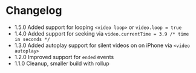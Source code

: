 # Changelog

* 1.5.0 Added support for looping `<video loop>` or `video.loop = true`
* 1.4.0 Added support for seeking via `video.currentTime = 3.9 /* time in seconds */`
* 1.3.0 Added autoplay support for silent videos on on iPhone via `<video autoplay>`
* 1.2.0 Improved support for `ended` events
* 1.1.0 Cleanup, smaller build with rollup

